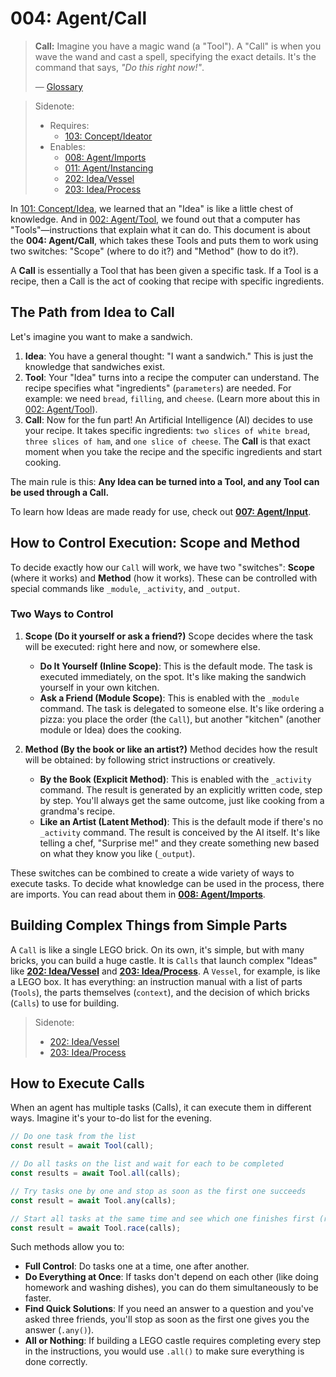 # 004: Agent/Call

> **Call:** Imagine you have a magic wand (a "Tool"). A "Call" is when you wave the wand and cast a spell, specifying the exact details. It's the command that says, *"Do this right now!"*.
>
> — [Glossary](./000_glossary.md)

> Sidenote:
>
> - Requires:
>   - [103: Concept/Ideator](./103_concept_ideator.md)
> - Enables:
>   - [008: Agent/Imports](./008_agent_imports.md)
>   - [011: Agent/Instancing](./011_agent_instancing.md)
>   - [202: Idea/Vessel](./202_idea_vessel.md)
>   - [203: Idea/Process](./203_idea_process.md)

In [101: Concept/Idea](./101_concept_idea.md), we learned that an "Idea" is like a little chest of knowledge. And in [002: Agent/Tool](./002_agent_tool.md), we found out that a computer has "Tools"—instructions that explain what it can do. This document is about the **004: Agent/Call**, which takes these Tools and puts them to work using two switches: "Scope" (where to do it?) and "Method" (how to do it?).

A **Call** is essentially a Tool that has been given a specific task. If a Tool is a recipe, then a Call is the act of cooking that recipe with specific ingredients.

## The Path from Idea to Call

Let's imagine you want to make a sandwich.

1.  **Idea**: You have a general thought: "I want a sandwich." This is just the knowledge that sandwiches exist.
2.  **Tool**: Your "Idea" turns into a recipe the computer can understand. The recipe specifies what "ingredients" (`parameters`) are needed. For example: we need `bread`, `filling`, and `cheese`. (Learn more about this in [002: Agent/Tool](./002_agent_tool.md)).
3.  **Call**: Now for the fun part! An Artificial Intelligence (AI) decides to use your recipe. It takes specific ingredients: `two slices of white bread`, `three slices of ham`, and `one slice of cheese`. The **Call** is that exact moment when you take the recipe and the specific ingredients and start cooking.

The main rule is this: **Any Idea can be turned into a Tool, and any Tool can be used through a Call.**

To learn how Ideas are made ready for use, check out **[007: Agent/Input](./007_agent_input.md)**.

## How to Control Execution: Scope and Method

To decide exactly how our `Call` will work, we have two "switches": **Scope** (where it works) and **Method** (how it works). These can be controlled with special commands like `_module`, `_activity`, and `_output`.

### Two Ways to Control

1.  **Scope (Do it yourself or ask a friend?)**
    Scope decides where the task will be executed: right here and now, or somewhere else.
    - **Do It Yourself (Inline Scope)**: This is the default mode. The task is executed immediately, on the spot. It's like making the sandwich yourself in your own kitchen.
    - **Ask a Friend (Module Scope)**: This is enabled with the `_module` command. The task is delegated to someone else. It's like ordering a pizza: you place the order (the `Call`), but another "kitchen" (another module or Idea) does the cooking.

2.  **Method (By the book or like an artist?)**
    Method decides how the result will be obtained: by following strict instructions or creatively.
    - **By the Book (Explicit Method)**: This is enabled with the `_activity` command. The result is generated by an explicitly written code, step by step. You'll always get the same outcome, just like cooking from a grandma's recipe.
    - **Like an Artist (Latent Method)**: This is the default mode if there's no `_activity` command. The result is conceived by the AI itself. It's like telling a chef, "Surprise me!" and they create something new based on what they know you like (`_output`).

These switches can be combined to create a wide variety of ways to execute tasks. To decide what knowledge can be used in the process, there are imports. You can read about them in **[008: Agent/Imports](./008_agent_imports.md)**.

## Building Complex Things from Simple Parts

A `Call` is like a single LEGO brick. On its own, it's simple, but with many bricks, you can build a huge castle. It is `Calls` that launch complex "Ideas" like **[202: Idea/Vessel](./202_idea_vessel.md)** and **[203: Idea/Process](./203_idea_process.md)**. A `Vessel`, for example, is like a LEGO box. It has everything: an instruction manual with a list of parts (`Tools`), the parts themselves (`context`), and the decision of which bricks (`Calls`) to use for building.

> Sidenote:
>
> - [202: Idea/Vessel](./202_idea_vessel.md)
> - [203: Idea/Process](./203_idea_process.md)

## How to Execute Calls

When an agent has multiple tasks (Calls), it can execute them in different ways. Imagine it's your to-do list for the evening.

```typescript
// Do one task from the list
const result = await Tool(call);

// Do all tasks on the list and wait for each to be completed
const results = await Tool.all(calls);

// Try tasks one by one and stop as soon as the first one succeeds
const result = await Tool.any(calls);

// Start all tasks at the same time and see which one finishes first (regardless of success or failure)
const result = await Tool.race(calls);
```

Such methods allow you to:

- **Full Control**: Do tasks one at a time, one after another.
- **Do Everything at Once**: If tasks don't depend on each other (like doing homework and washing dishes), you can do them simultaneously to be faster.
- **Find Quick Solutions**: If you need an answer to a question and you've asked three friends, you'll stop as soon as the first one gives you the answer (`.any()`).
- **All or Nothing**: If building a LEGO castle requires completing every step in the instructions, you would use `.all()` to make sure everything is done correctly.